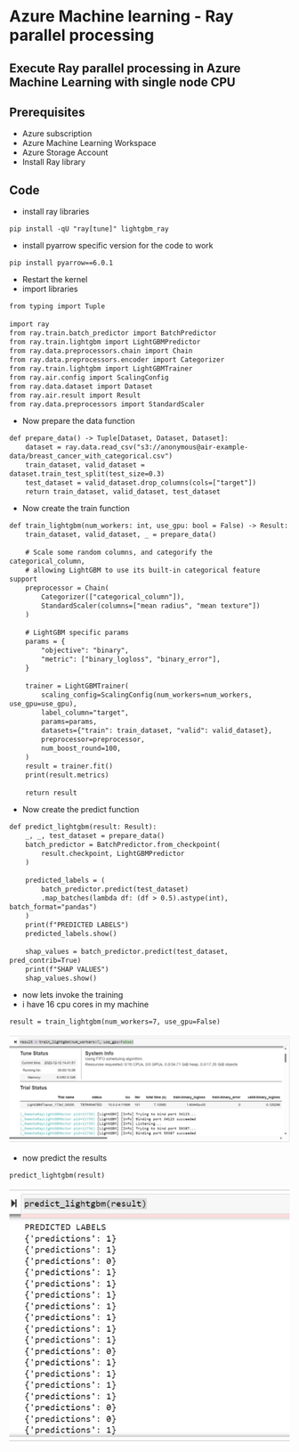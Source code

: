 # Azure Machine learning - Ray parallel processing

## Execute Ray parallel processing in Azure Machine Learning with single node CPU

## Prerequisites

- Azure subscription
- Azure Machine Learning Workspace
- Azure Storage Account
- Install Ray library

## Code

- install ray libraries

```
pip install -qU "ray[tune]" lightgbm_ray
```

- install pyarrow specific version for the code to work

```
pip install pyarrow==6.0.1
```

- Restart the kernel
- import libraries

```
from typing import Tuple

import ray
from ray.train.batch_predictor import BatchPredictor
from ray.train.lightgbm import LightGBMPredictor
from ray.data.preprocessors.chain import Chain
from ray.data.preprocessors.encoder import Categorizer
from ray.train.lightgbm import LightGBMTrainer
from ray.air.config import ScalingConfig
from ray.data.dataset import Dataset
from ray.air.result import Result
from ray.data.preprocessors import StandardScaler
```

- Now prepare the data function

```
def prepare_data() -> Tuple[Dataset, Dataset, Dataset]:
    dataset = ray.data.read_csv("s3://anonymous@air-example-data/breast_cancer_with_categorical.csv")
    train_dataset, valid_dataset = dataset.train_test_split(test_size=0.3)
    test_dataset = valid_dataset.drop_columns(cols=["target"])
    return train_dataset, valid_dataset, test_dataset
```

- Now create the train function

```
def train_lightgbm(num_workers: int, use_gpu: bool = False) -> Result:
    train_dataset, valid_dataset, _ = prepare_data()

    # Scale some random columns, and categorify the categorical_column,
    # allowing LightGBM to use its built-in categorical feature support
    preprocessor = Chain(
        Categorizer(["categorical_column"]), 
        StandardScaler(columns=["mean radius", "mean texture"])
    )

    # LightGBM specific params
    params = {
        "objective": "binary",
        "metric": ["binary_logloss", "binary_error"],
    }

    trainer = LightGBMTrainer(
        scaling_config=ScalingConfig(num_workers=num_workers, use_gpu=use_gpu),
        label_column="target",
        params=params,
        datasets={"train": train_dataset, "valid": valid_dataset},
        preprocessor=preprocessor,
        num_boost_round=100,
    )
    result = trainer.fit()
    print(result.metrics)

    return result
```

- Now create the predict function

```
def predict_lightgbm(result: Result):
    _, _, test_dataset = prepare_data()
    batch_predictor = BatchPredictor.from_checkpoint(
        result.checkpoint, LightGBMPredictor
    )

    predicted_labels = (
        batch_predictor.predict(test_dataset)
        .map_batches(lambda df: (df > 0.5).astype(int), batch_format="pandas")
    )
    print(f"PREDICTED LABELS")
    predicted_labels.show()

    shap_values = batch_predictor.predict(test_dataset, pred_contrib=True)
    print(f"SHAP VALUES")
    shap_values.show()
```

- now lets invoke the training
- i have 16 cpu cores in my machine

```
result = train_lightgbm(num_workers=7, use_gpu=False)
```

![Architecture](https://github.com/balakreshnan/Samples2022/blob/main/AzureMLV2/images/ray1.jpg "Architecture")

- now predict the results

```
predict_lightgbm(result)
```

![Architecture](https://github.com/balakreshnan/Samples2022/blob/main/AzureMLV2/images/ray2.jpg "Architecture")